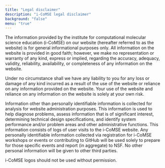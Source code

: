 ```yaml
---
title: "Legal disclaimer"
description: "i-CoMSE legal disclaimer"
background: "false"
menu: "true"
---
```


The information provided by the institute for computational molecular science education (i-CoMSE) on our website (hereafter referred to as the website) is for general informational purposes only. All information on the website is provided in good faith; however, we make no representation or warranty of any kind, express or implied, regarding the accuracy, adequacy, validity, reliability, availability, or completeness of any information on the website.

Under no circumstance shall we have any liability to you for any loss or damage of any kind incurred as a result of the use of the website or reliance on any information provided on the website. Your use of the website and reliance on any information on the website is solely at your own risk.

Information other than personally identifiable information is collected for analysis for website administration purposes. This information is used to help diagnose problems, assess information that is of significant interest, determining technical design specifications, and identify system performance and/or problem areas and other administrative functions. This information consists of logs of user visits to the i-CoMSE website. Any personally identifiable information collected via registration for i-CoMSE workshops or events or contributing to GitHub will be used solely to prepare for those specific events and report (in aggregate) to NSF. No other personal information will be given to other third parties. 

i-CoMSE logos should not be used without permission.



